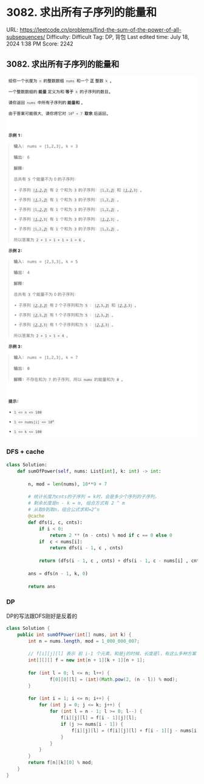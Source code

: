 # 3082. 求出所有子序列的能量和

URL: https://leetcode.cn/problems/find-the-sum-of-the-power-of-all-subsequences/
Difficulty: Difficult
Tag: DP, 背包
Last edited time: July 18, 2024 1:38 PM
Score: 2242

## 3082. 求出所有子序列的能量和

![Untitled](image/3082%20%E6%B1%82%E5%87%BA%E6%89%80%E6%9C%89%E5%AD%90%E5%BA%8F%E5%88%97%E7%9A%84%E8%83%BD%E9%87%8F%E5%92%8C/Untitled.png)

### DFS + cache

```python
class Solution:
    def sumOfPower(self, nums: List[int], k: int) -> int:

        n, mod = len(nums), 10**9 + 7

        # 统计长度为cnts的子序列 = k时，会是多少个序列的子序列，
        # 剩余长度是n - k = m, 组合方式有 2 ^ m
        # 从取0到取n，组合公式求和=2^n
        @cache
        def dfs(i, c, cnts):
            if i < 0:
                return 2 ** (n - cnts) % mod if c == 0 else 0
            if  c < nums[i]:
                return dfs(i - 1, c , cnts)
                
            return (dfs(i - 1, c , cnts) + dfs(i - 1, c - nums[i] , cnts + 1)) % mod
        
        ans = dfs(n - 1, k, 0)

        return ans             

```

### DP

DP的写法跟DFS刚好是反着的

```java
class Solution {
    public int sumOfPower(int[] nums, int k) {
        int n = nums.length, mod = 1_000_000_007;

        // f[i][j][l] 表示 前 i-1 个元素，和是j的时候，长度是l，有这么多种方案
        int[][][] f = new int[n + 1][k + 1][n + 1];

        for (int l = 0; l <= n; l++) {
                f[0][0][l] = (int)(Math.pow(2, (n - l)) % mod);
        }

        for (int i = 1; i <= n; i++) {
            for (int j = 0; j <= k; j++) {
                for (int l = n - 1; l >= 0; l--) {
                    f[i][j][l] = f[i - 1][j][l];
                    if (j >= nums[i - 1]) {
                        f[i][j][l] = (f[i][j][l] + f[i - 1][j - nums[i - 1]][l + 1]) % mod;
                    }
                }
            }
        }
        return f[n][k][0] % mod;
    }
}
```